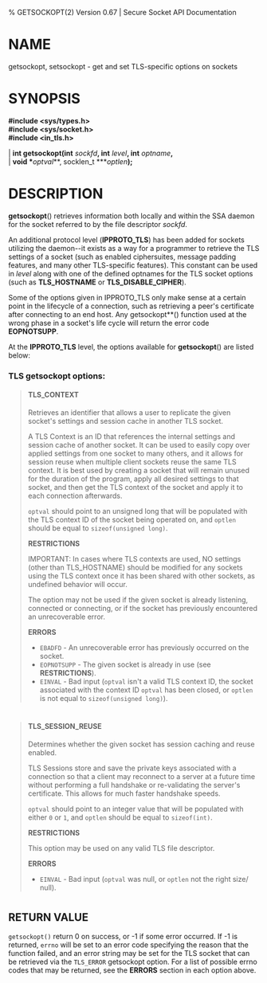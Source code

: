 % GETSOCKOPT(2) Version 0.67 | Secure Socket API Documentation

NAME
====

getsockopt, setsockopt - get and set TLS-specific options on sockets

SYNOPSIS
========

**#include <sys/types.h>**  
**#include <sys/socket.h>**  
**#include <in_tls.h>**  
  
| __int getsockopt(int__ _sockfd_**, int** _level_**, int** _optname_**,**  
|                __void \*__*optval***, socklen_t \****optlen*__);__ 

DESCRIPTION
===========

**getsockopt**() retrieves information both locally and within the SSA daemon for 
the socket referred to by the file descriptor _sockfd_.

An additional protocol level (**IPPROTO_TLS**) has been added for sockets 
utilizing the daemon--it exists as a way for a programmer to retrieve the TLS 
settings of a socket (such as enabled ciphersuites, message padding features, 
and many other TLS-specific features). This constant can be used in _level_ 
along with one of the defined optnames for the TLS socket options (such as 
**TLS_HOSTNAME** or **TLS_DISABLE_CIPHER**). 

Some of the options given in IPPROTO_TLS only make sense at a certain point in 
the lifecycle of a connection, such as retrieving a peer's certificate after 
connecting to an end host. Any getsockopt**() function used at the wrong phase 
in a socket's life cycle will return the error code **EOPNOTSUPP**.

At the **IPPROTO_TLS** level, the options available for **getsockopt**() are listed 
below:

### TLS getsockopt options:


> #### TLS_CONTEXT
> Retrieves an identifier that allows a user to replicate the given socket's 
> settings and session cache in another TLS socket.
> 
> A TLS Context is an ID that references the internal settings and session 
> cache of another socket. It can be used to easily copy over applied settings 
> from one socket to many others, and it allows for session reuse when multiple 
> client sockets reuse the same TLS context. It is best used by creating a 
> socket that will remain unused for the duration of the program, apply all 
> desired settings to that socket, and then get the TLS context of the socket 
> and apply it to each connection afterwards. 
> 
> `optval` should point to an unsigned long that will be populated with the TLS 
> context ID of the socket being operated on, and `optlen` should be equal to 
> `sizeof(unsigned long)`.
> 
> **RESTRICTIONS**
> 
> IMPORTANT: In cases where TLS contexts are used, NO settings (other than 
> TLS_HOSTNAME) should be modified for any sockets using the TLS context once 
> it has been shared with other sockets, as undefined behavior will occur.
> 
> The option may not be used if the given socket is already listening, 
> connected or connecting, or if the socket has previously 
> encountered an unrecoverable error.
>
> **ERRORS**
>
> - `EBADFD` - An unrecoverable error has previously occurred on the socket. 
> - `EOPNOTSUPP` - The given socket is already in use (see **RESTRICTIONS**). 
> - `EINVAL` - Bad input (`optval` isn't a valid TLS context ID, the socket 
> associated with the context ID `optval` has been closed, or `optlen` is not 
> equal to `sizeof(unsigned long)`). 

#

> #### TLS_SESSION_REUSE
> Determines whether the given socket has session caching and reuse enabled. 
>
> TLS Sessions store and save the private keys associated with a connection 
> so that a client may reconnect to a server at a future time without 
> performing a full handshake or re-validating the server's certificate. 
> This allows for much faster handshake speeds.
>
> `optval` should point to an integer value that will be populated with 
> either `0` or `1`, and `optlen` should be equal to `sizeof(int)`. 
>
> **RESTRICTIONS** 
> 
> This option may be used on any valid TLS file descriptor. 
>
> **ERRORS**
> 
> - `EINVAL` - Bad input (`optval` was null, or `optlen` not the right size/ 
> null). 

#





## RETURN VALUE

`getsockopt()` return 0 on success, or -1 if some error occurred. If -1 is 
returned, `errno` will be set to an error code specifying the reason that
the function failed, and an error string may be set for the TLS socket that 
can be retrieved via the `TLS_ERROR` getsockopt option. For a list of 
possible errno codes that may be returned, see the **ERRORS** section in each 
option above.

